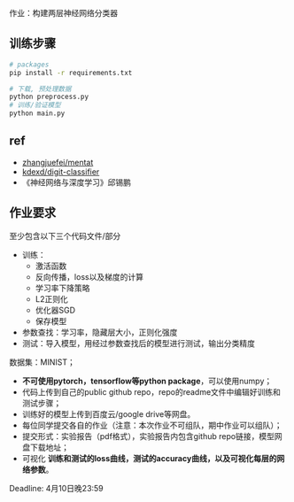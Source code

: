 作业：构建两层神经网络分类器

## 训练步骤

```bash
# packages
pip install -r requirements.txt

# 下载, 预处理数据
python preprocess.py
# 训练/验证模型
python main.py
```

## ref

- [zhangjuefei/mentat](https://github.com/zhangjuefei/mentat)
- [kdexd/digit-classifier](https://github.com/kdexd/digit-classifier)
- 《神经网络与深度学习》邱锡鹏

## 作业要求

至少包含以下三个代码文件/部分

- 训练：
    - 激活函数
    - 反向传播，loss以及梯度的计算
    - 学习率下降策略
    - L2正则化
    - 优化器SGD
    - 保存模型
- 参数查找：学习率，隐藏层大小，正则化强度
- 测试：导入模型，用经过参数查找后的模型进行测试，输出分类精度

数据集：MINIST；

- **不可使用pytorch，tensorflow等python package**，可以使用numpy；
- 代码上传到自己的public github repo，repo的readme文件中编辑好训练和测试步骤；
- 训练好的模型上传到百度云/google drive等网盘。
- 每位同学提交各自的作业（注意：本次作业不可组队，期中作业可以组队）；
- 提交形式：实验报告（pdf格式），实验报告内包含github repo链接，模型网盘下载地址；
- 可视化 **训练和测试的loss曲线，测试的accuracy曲线，以及可视化每层的网络参数**。

Deadline: 4月10日晚23:59
